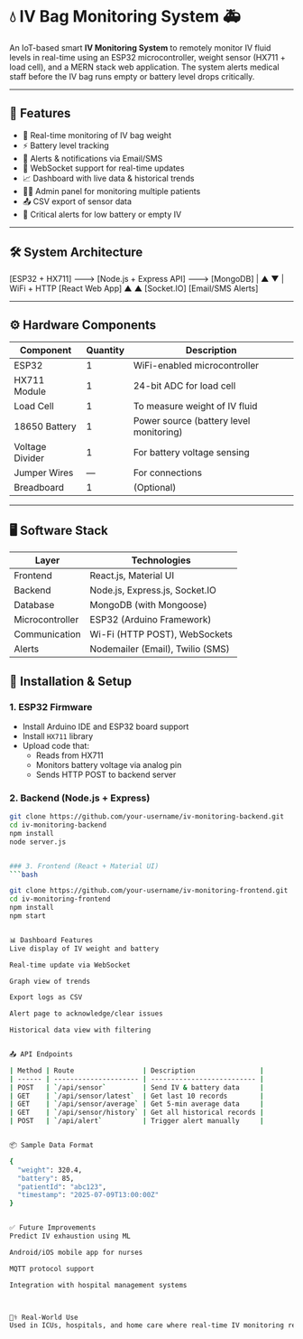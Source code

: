 # 💧 IV Bag Monitoring System 🚑

An IoT-based smart **IV Monitoring System** to remotely monitor IV fluid levels in real-time using an ESP32 microcontroller, weight sensor (HX711 + load cell), and a MERN stack web application. The system alerts medical staff before the IV bag runs empty or battery level drops critically.

---

## 📌 Features

- 📶 Real-time monitoring of IV bag weight
- ⚡ Battery level tracking
- 🚨 Alerts & notifications via Email/SMS
- 📡 WebSocket support for real-time updates
- 📈 Dashboard with live data & historical trends
- 👨‍⚕️ Admin panel for monitoring multiple patients
- 📤 CSV export of sensor data
- 🔔 Critical alerts for low battery or empty IV

---

## 🛠️ System Architecture

[ESP32 + HX711] ---> [Node.js + Express API] ---> [MongoDB]
| ▲
▼ |
WiFi + HTTP [React Web App]
▲ ▲
[Socket.IO] [Email/SMS Alerts]



---

## ⚙️ Hardware Components

| Component         | Quantity | Description                             |
|------------------|----------|-----------------------------------------|
| ESP32            | 1        | WiFi-enabled microcontroller            |
| HX711 Module     | 1        | 24-bit ADC for load cell                |
| Load Cell        | 1        | To measure weight of IV fluid           |
| 18650 Battery    | 1        | Power source (battery level monitoring) |
| Voltage Divider  | 1        | For battery voltage sensing             |
| Jumper Wires     | —        | For connections                         |
| Breadboard       | 1        | (Optional)                              |

---

## 🖥️ Software Stack

| Layer          | Technologies                         |
|----------------|--------------------------------------|
| Frontend       | React.js, Material UI                |
| Backend        | Node.js, Express.js, Socket.IO       |
| Database       | MongoDB (with Mongoose)              |
| Microcontroller| ESP32 (Arduino Framework)            |
| Communication  | Wi-Fi (HTTP POST), WebSockets        |
| Alerts         | Nodemailer (Email), Twilio (SMS)     |


## 🚀 Installation & Setup

### 1. ESP32 Firmware

- Install Arduino IDE and ESP32 board support
- Install `HX711` library
- Upload code that:
  - Reads from HX711
  - Monitors battery voltage via analog pin
  - Sends HTTP POST to backend server

### 2. Backend (Node.js + Express)

```bash
git clone https://github.com/your-username/iv-monitoring-backend.git
cd iv-monitoring-backend
npm install
node server.js


### 3. Frontend (React + Material UI)
```bash

git clone https://github.com/your-username/iv-monitoring-frontend.git
cd iv-monitoring-frontend
npm install
npm start


📊 Dashboard Features
Live display of IV weight and battery

Real-time update via WebSocket

Graph view of trends

Export logs as CSV

Alert page to acknowledge/clear issues

Historical data view with filtering


📤 API Endpoints

| Method | Route                 | Description                |
| ------ | --------------------- | -------------------------- |
| POST   | `/api/sensor`         | Send IV & battery data     |
| GET    | `/api/sensor/latest`  | Get last 10 records        |
| GET    | `/api/sensor/average` | Get 5-min average data     |
| GET    | `/api/sensor/history` | Get all historical records |
| POST   | `/api/alert`          | Trigger alert manually     |


📦 Sample Data Format

{
  "weight": 320.4,
  "battery": 85,
  "patientId": "abc123",
  "timestamp": "2025-07-09T13:00:00Z"
}


✅ Future Improvements
Predict IV exhaustion using ML

Android/iOS mobile app for nurses

MQTT protocol support

Integration with hospital management systems



👨‍⚕️ Real-World Use
Used in ICUs, hospitals, and home care where real-time IV monitoring reduces nurse workload and prevents dry IV incidents.